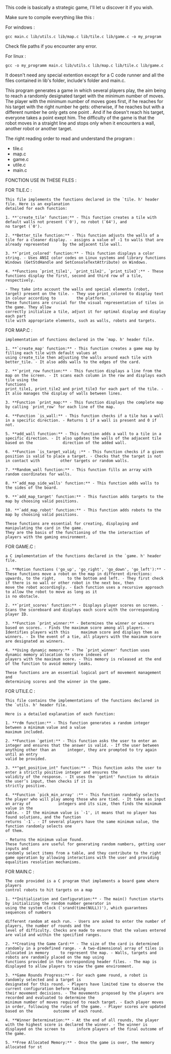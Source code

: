 This code is basically a strategic game, I'll let u discover it if you wish.

Make sure to compile everything like this :

For windows : 

    gcc main.c lib/utils.c lib/map.c lib/tile.c lib/game.c -o my_program

Check file paths if you encounter any error.

For linux :

    gcc -o my_programm main.c lib/utils.c lib/map.c lib/tile.c lib/game.c


It doesn't need any special extention except for a C code runner and all the files contained in lib's folder, include's folder and main.c.

This program generates a game in which several players play, the aim being to reach a randomly designated target with the minimum number of moves. The player with the minimum number of moves goes first, if he reaches for his target with the right number he gets: otherwise, if he reaches but with a different number he only gets one point . And if he doesn't reach his target, everyone takes a point exept him. The difficulty of the game is that the robot moves in a straight line and stops only when it encounters a wall, another robot or another target.

The right reading order to read and understand the program : 
- tile.c
- map.c
- game.c
- utile.c
- main.c

FONCTION USE IN THESE FILES :

  FOR TILE.C :
  
    This file implements the functions declared in the `tile. h' header file. Here is an explanation 
    detailed for each function: 
    
    1. **'create_tile' function:** - This function creates a tile with default walls not present (`0'), no robot (`64'), and 
    no target (`0'). 
    
    2. **Better_tile function:** - This function adjusts the walls of a tile for a cleaner display. - assigns a value of -1 to walls that are already represented      by the adjacent tile wall. 
    
    3. **`print_colored' function:** - This function displays a color string. - Uses ANSI color codes on Linux systems and library functions 
    Windows (GetStdHandle and SetConsoleTextAttribute) on Windows. 
    
    4. **Functions `print_tile1', `print_tile2', `print_tile3`:** - These functions display the first, second and third row of a tile, respectively.
    
    - They take into account the walls and special elements (robot, target) present on the tile. - They use print_colored to display text in colour according to         the platform. 
    These functions are crucial for the visual representation of tiles in the game. They allow 
    correctly initialize a tile, adjust it for optimal display and display each part 
    tile with appropriate elements, such as walls, robots and targets. 

FOR MAP.C :

    implementation of functions declared in the `map. h' header file.  

    1. **`create_map' function:** - This function creates a game map by filling each tile with default values at 
    using create_tile then adjusting the walls around each tile with better_tile. - It also adds walls to the edges of the card. 
    
    2. **`print_row function:** - This function displays a line from the map on the screen. - It scans each column in the row and displays each tile using the 
    functions 
    print_tile1, print_tile2 and print_tile3 for each part of the tile. - It also manages the display of walls between lines.
    
    3. **Function `print_map:** - This function displays the complete map by calling `print_row' for each line of the map. 
    
    4. **Function `is_wall:** - This function checks if a tile has a wall in a specific direction. - Returns 1 if a wall is present and 0 if not. 
    
    5. **add_wall function:** - This function adds a wall to a tile in a specific direction. - It also updates the walls of the adjacent tile based on the             direction of the added wall. 
    
    6. **Function `is_target_valid¿ :** - This function checks if a given position is valid to place a target. - Checks that the target is not in contact with         other targets or random walls. 
    
    7. **Random_wall function:** - This function fills an array with random coordinates for walls. 
    
    8. **`add_map_side_walls' function:** - This function adds walls to the sides of the board. 
    
    9. **`add_map_target' function:** - This function adds targets to the map by choosing valid positions. 
    
    10. **`add_map_robot' function:** - This function adds robots to the map by choosing valid positions. 
    
    These functions are essential for creating, displaying and manipulating the card in the game. 
    They are the basis of the functioning of the the interaction of players with the gaming environment. 

FOR GAME.C : 

    a C implementation of the functions declared in the `game. h' header file.  
    
    1. **Motion functions ('go_up', 'go_right', 'go_down', 'go_left'):** - These functions move a robot on the map in different directions: upwards, to the right,     to the bottom and left. - They first check if there is no wall or other robot in the next box, then 
    move the robot accordingly. - Each function uses a recursive approach to allow the robot to move as long as it 
    is no obstacle. 
    
    2. **`print_scores' function:** - Displays player scores on screen. - Scans the scoreboard and displays each score with the corresponding player ID. 
    
    3. **Function `print_winner:** - Determines the winner or winners based on scores. - Finds the maximum score among all players. - Identifies players with this     maximum score and displays them as winners. - In the event of a tie, all players with the maximum score are designated as winners. 
    
    4. **Using dynamic memory:** - The `print_winner' function uses dynamic memory allocation to store indexes of 
    players with the maximum score. - This memory is released at the end of the function to avoid memory leaks. 
    
    These functions are an essential logical part of movement management and 
    determining scores and the winner in the game.

FOR UTILE.C : 

    This file contains the implementations of the functions declared in the `utils. h' header file. 
    
    Here is a detailed explanation of each function: 
    
    1. **rdm function:** - This function generates a random integer between a minimum value and a value 
    maximum included. 
    
    2. **Function `getint:** - This function asks the user to enter an integer and ensures that the answer is valid. - If the user between anything other than an     integer, they are prompted to try again until an entry 
    valid be provided. 
    
    3. **"get_positive_int" function:** - This function asks the user to enter a strictly positive integer and ensures the 
    validity of the response. - It uses the `getint' function to obtain the user’s input, then checks if it is 
    strictly positive.
    
    4. **Function `pick_min_array' :** - This function randomly selects the player who will play among those who are tied. - It takes as input an array of            integers and its size, then finds the minimum value in the 
    table. - If the minimum value is `-1', it means that no player has found solutions, and the function 
    returns `-1`. - If several players have the same minimum value, the function randomly selects one 
    of them. 
    
    - Returns the minimum value found. 
    These functions are useful for generating random numbers, getting user inputs and 
    randomly select items from a table, and they contribute to the right 
    game operation by allowing interactions with the user and providing 
    equalities resolution mechanisms.

FOR MAIN.C :

    The code provided is a C program that implements a board game where players 
    control robots to hit targets on a map 
    
    1. **Initialization and Configuration:** - The main() function starts by initializing the random number generator in 
    using the system clock (`srand(time(NULL))'), which guarantees sequences of numbers 
    
    different random at each run. - Users are asked to enter the number of players, the number of rounds and the 
    level of difficulty. Checks are made to ensure that the values entered 
    are valid and within the specified ranges. 
    
    2. **Creating the Game Card:** - The size of the card is determined randomly in a predefined range. - A two-dimensional array of tiles is allocated in memory     to represent the map. - Walls, targets and robots are randomly placed on the map using 
    functions provided in the corresponding header files. - The map is displayed to allow players to view the game environment. 
    
    3. **Game Rounds Progress:** - For each game round, a robot is randomly selected and a target is 
    designated for this round. - Players have limited time to observe the current configuration before taking 
    their movement decisions. - The movements proposed by the players are recorded and evaluated to determine the 
    minimum number of moves required to reach target. - Each player moves in order, following the rules of the game. - Player scores are updated based on the         outcome of each round. 
    
    4. **Winner Determination:** - At the end of all rounds, the player with the highest score is declared the winner. - The winner is displayed on the screen to     inform players of the final outcome of the game. 
    
    5. **Free Allocated Memory:** - Once the game is over, the memory allocated for st
